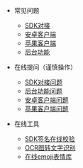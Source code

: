 <!-- _navbar.md -->
* 常见问题
  * [SDK对接](md/normal—question.md)
  * [安卓客户端](md/android.md)
  * [苹果客户端](md/ios.md)
  * [后台功能](md/admin.md)
  
* 在线提问（谨慎操作）
  * [SDK对接问题](http://wpa.qq.com/msgrd?v=3&uin=3002732842&site=qq&menu=yes)
  * [后台功能问题](md/admin.md)
  * [安卓客户端问题](md/android.md)
  * [苹果客户端问题](md/ios.md)
* 在线工具
  * [SDK签名在线校验]()
  * [OCR图转文字识别]()
  * [在线emoji表情库](https://emojipedia.org/)
